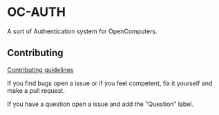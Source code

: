 # OC-AUTH

A sort of Authentication system for OpenComputers.

## Contributing
[Contributing guidelines](CONTRIBUTING.md)

If you find bugs open a issue or if you feel competent, fix it yourself and make a pull request.

If you have a question open a issue and add the "Question" label.

